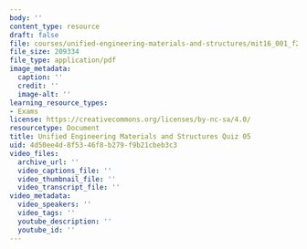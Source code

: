 ```yaml
---
body: ''
content_type: resource
draft: false
file: courses/unified-engineering-materials-and-structures/mit16_001_f21_q05.pdf
file_size: 209334
file_type: application/pdf
image_metadata:
  caption: ''
  credit: ''
  image-alt: ''
learning_resource_types:
- Exams
license: https://creativecommons.org/licenses/by-nc-sa/4.0/
resourcetype: Document
title: Unified Engineering Materials and Structures Quiz 05
uid: 4d50ee4d-8f53-46f8-b279-f9b21cbeb3c3
video_files:
  archive_url: ''
  video_captions_file: ''
  video_thumbnail_file: ''
  video_transcript_file: ''
video_metadata:
  video_speakers: ''
  video_tags: ''
  youtube_description: ''
  youtube_id: ''
---
```

